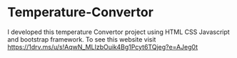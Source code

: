 # Temperature-Convertor
I developed this temperature Convertor project using HTML CSS Javascript and bootstrap framework. To see this website visit https://1drv.ms/u/s!AqwN_MLIzbOuik4Bg1Pcyt6TQjeg?e=AJeg0t
